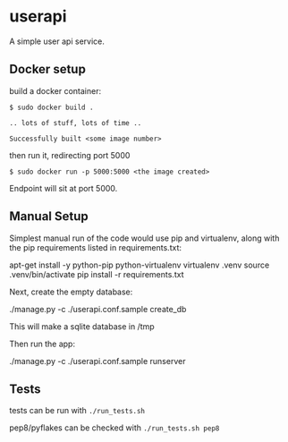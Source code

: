 # userapi #

A simple user api service.

## Docker setup ##

build a docker container:

~~~~
$ sudo docker build .

.. lots of stuff, lots of time ..

Successfully built <some image number>
~~~~

then run it, redirecting port 5000

~~~~
$ sudo docker run -p 5000:5000 <the image created>
~~~~

Endpoint will sit at port 5000.


## Manual Setup ##

Simplest manual run of the code would use pip and virtualenv, along
with the pip requirements listed in requirements.txt:

apt-get install -y python-pip python-virtualenv
virtualenv .venv
source .venv/bin/activate
pip install -r requirements.txt

Next, create the empty database:

./manage.py -c ./userapi.conf.sample create_db

This will make a sqlite database in /tmp

Then run the app:

./manage.py -c ./userapi.conf.sample runserver

## Tests ##

tests can be run with `./run_tests.sh`

pep8/pyflakes can be checked with `./run_tests.sh pep8`

